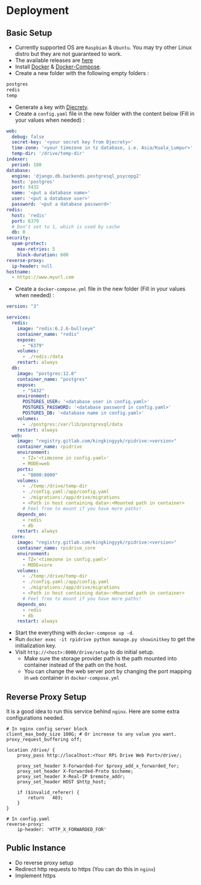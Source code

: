 # Deployment

## Basic Setup
* Currently supported OS are `Raspbian` & `Ubuntu`. You may try other Linux distro but they are not guaranteed to work.
* The available releases are [here](https://gitlab.com/kingkingyyk/RPiDrive/container_registry/1473316)
* Install [Docker](https://docs.docker.com/engine/install/) & [Docker-Compose](https://docs.docker.com/compose/install/).
* Create a new folder with the following empty folders :
```bash
postgres
redis
temp
```
* Generate a key with [Djecrety](https://djecrety.ir/).
* Create a `config.yaml` file in the new folder with the content below (Fill in your values when needed) :
```yaml
web:
  debug: false
  secret-key: '<your secret key from Djecrety>'
  time-zone: '<your timezone in tz database, i.e. Asia/Kuala_Lumpur>'
  temp-dir: '/drive/temp-dir'
indexer:
  period: 180
database:
  engine: 'django.db.backends.postgresql_psycopg2'
  host: 'postgres'
  port: 5432
  name: '<put a database name>'
  user: '<put a database user>'
  password: '<put a database password>'
redis:
  host: 'redis'
  port: 6379
  # Don't set to 1, which is used by cache
  db: 0 
security:
  spam-protect:
    max-retries: 5
    block-duration: 600
reverse-proxy:
  ip-header: null
hostname:
  - https://www.myurl.com
```
* Create a `docker-compose.yml` file in the new folder (Fill in your values when needed) :
```yaml
version: "3"

services:
  redis:
    image: "redis:6.2.6-bullseye"
    container_name: "redis"
    expose:
      - "6379"
    volumes:
      - ./redis:/data
    restart: always
  db:
    image: "postgres:12.8"
    container_name: "postgres"
    expose:
      - "5432"
    environment:
      POSTGRES_USER: '<database user in config.yaml>'
      POSTGRES_PASSWORD: '<database password in config.yaml>'
      POSTGRES_DB: '<database name in config.yaml>'
    volumes:
      - ./postgres:/var/lib/postgresql/data
    restart: always
  web:
    image: "registry.gitlab.com/kingkingyyk/rpidrive:<version>"
    container_name: rpidrive
    environment:
      - TZ='<timezone in config.yaml>'
      - MODE=web
    ports:
      - "8000:8000"
    volumes:
      - ./temp:/drive/temp-dir
      - ./config.yaml:/app/config.yaml
      - ./migrations:/app/drive/migrations
      - <Path in host containing data>:<Mounted path in container>
      # Feel free to mount if you have more paths!
    depends_on:
      - redis
      - db
    restart: always
  core:
    image: "registry.gitlab.com/kingkingyyk/rpidrive:<version>"
    container_name: rpidrive_core
    environment:
      - TZ='<timezone in config.yaml>'
      - MODE=core
    volumes:
      - ./temp:/drive/temp-dir
      - ./config.yaml:/app/config.yaml
      - ./migrations:/app/drive/migrations
      - <Path in host containing data>:<Mounted path in container>
      # Feel free to mount if you have more paths!
    depends_on:
      - redis
      - db
    restart: always
```
* Start the everything with `docker-compose up -d`.
* Run `docker exec -it rpidrive python manage.py showinitkey` to get the initialization key.
* Visit `http://<host>:8000/drive/setup` to do initial setup.
   * Make sure the storage provider path is the path mounted into container instead of the path on the host.
   * You can change the web server port by changing the port mapping in `web` container in `docker-compose.yml`

## Reverse Proxy Setup
It is a good idea to run this service behind `nginx`. Here are some extra configurations needed.

```
# In nginx config server block
client_max_body_size 100G; # Or increase to any value you want.
proxy_request_buffering off;

location /drive/ {
    proxy_pass http://localhost:<Your RPi Drive Web Port>/drive/;

    proxy_set_header X-Forwarded-For $proxy_add_x_forwarded_for;
    proxy_set_header X-Forwarded-Proto $scheme;
    proxy_set_header X-Real-IP $remote_addr;
    proxy_set_header HOST $http_host;

    if ($invalid_referer) {
        return   403;
    }
}
```
```
# In config.yaml
reverse-proxy:
    ip-header: 'HTTP_X_FORWARDED_FOR'
```

## Public Instance
* Do reverse proxy setup
* Redirect http requests to https (You can do this in `nginx`)
* Implement https
